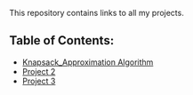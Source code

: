 This repository contains links to all my projects.

## Table of Contents:
- [Knapsack_Approximation Algorithm]([https://github.com/your-username/project1](https://github.com/Tuhin-ninja/Knapsack_Approximation.git))
- [Project 2](https://github.com/your-username/project2)
- [Project 3](https://github.com/your-username/project3)
